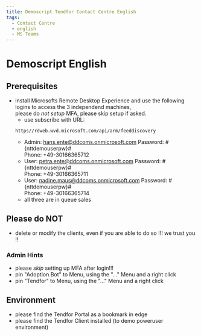 ```yaml
---
title: Demoscript Tendfor Contact Centre English
tags:
  - Contact Centre
  - english
  - MS Teams
---
```


# Demoscript English

## Prerequisites
  - install Microsofts Remote Desktop Experience and use the following logins to access the 3 independend machines,   
    please do _not setup_ MFA, please skip setup if asked.
    - use subscribe with URL: 
    ```
    https//rdweb.wvd.microsoft.com/api/arm/feeddiscovery
    ```
    - Admin: hans.ente@ddcoms.onmicrosoft.com Password: #{nttdemouserpw}#   
      Phone:  +49-30166365712
    - User: petra.ente@ddcoms.onmicrosoft.com Password: #{nttdemouserpw}#   
      Phone: +49-30166365711
    - User: nadine.maus@ddcoms.onmicrosoft.com Password: #{nttdemouserpw}#   
      Phone:  +49-30166365714
    - all three are in queue sales
      
## Please do NOT
  - delete or modify the clients, even if you are able to do so !!! we trust you !!

### Admin Hints   
  - please *skip* setting up MFA after login!!!
  - pin "Adoption Bot" to Menu, using the "..." Menu and a right click
  - pin "Tendfor" to Menu, using the "..." Menu and a right click

## Environment 
  - please find the Tendfor Portal as a bookmark in edge
  - please find the Tendfor Client installed (to demo poweruser environment)
